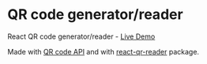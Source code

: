 # QR code generator/reader
React QR code generator/reader - [Live Demo](https://www.filiq.net/projects/qr-code/)

Made with [QR code API](http://goqr.me/api/) and with [react-qr-reader](https://www.npmjs.com/package/react-qr-reader) package.



